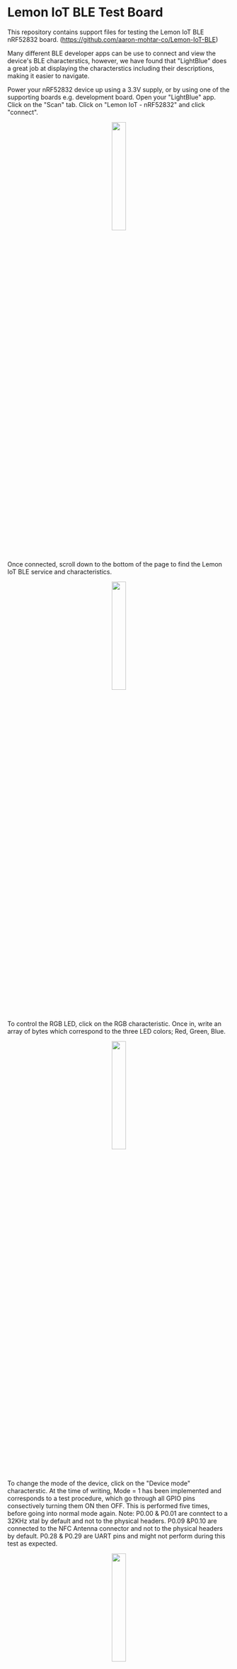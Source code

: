 # Lemon IoT BLE Test Board

This repository contains support files for testing the Lemon IoT BLE nRF52832 board. (https://github.com/aaron-mohtar-co/Lemon-IoT-BLE)

Many different BLE developer apps can be use to connect and view the device's BLE characterstics, however, we have found that "LightBlue" does a great job at displaying the characterstics including their descriptions, making it easier to navigate.

Power your nRF52832 device up using a 3.3V supply, or by using one of the supporting boards e.g. development board.
Open your "LightBlue" app.
Click on the "Scan" tab.
Click on "Lemon IoT - nRF52832" and click "connect".
<p align="center"><img src="https://user-images.githubusercontent.com/119821198/212781114-914425c3-bd05-4afb-b3d7-4f2a37c3afb3.jpg" width = 25% height=25%></p>

Once connected, scroll down to the bottom of the page to find the Lemon IoT BLE service and characteristics.

<p align="center"><img src="https://user-images.githubusercontent.com/119821198/212781295-8e4d53ec-064b-4ab1-b4b7-93d397702539.jpg" width = 25% height=25%></p>

To control the RGB LED, click on the RGB characteristic.
Once in, write an array of bytes which correspond to the three LED colors; Red, Green, Blue.

<p align="center"><img src="https://user-images.githubusercontent.com/119821198/212781401-7c3ac8dd-9f10-4205-8514-68c0e7bd6351.jpg" width = 25% height=25%></p>

To change the mode of the device, click on the "Device mode" characterstic.
At the time of writing, Mode = 1 has been implemented and corresponds to a test procedure, which go through all GPIO pins consectively turning them ON then OFF. This is performed five times, before going into normal mode again.
Note: P0.00 & P0.01 are conntect to a 32KHz xtal by default and not to the physical headers. P0.09 &P0.10 are connected to the NFC Antenna connector and not to the physical headers by default. P0.28 & P0.29 are UART pins and might not perform during this test as expected.

<p align="center"><img src="https://user-images.githubusercontent.com/119821198/212781785-538e0da4-f2d8-4e0a-9420-44859ca8e77a.jpg" width = 25% height=25%></p>
